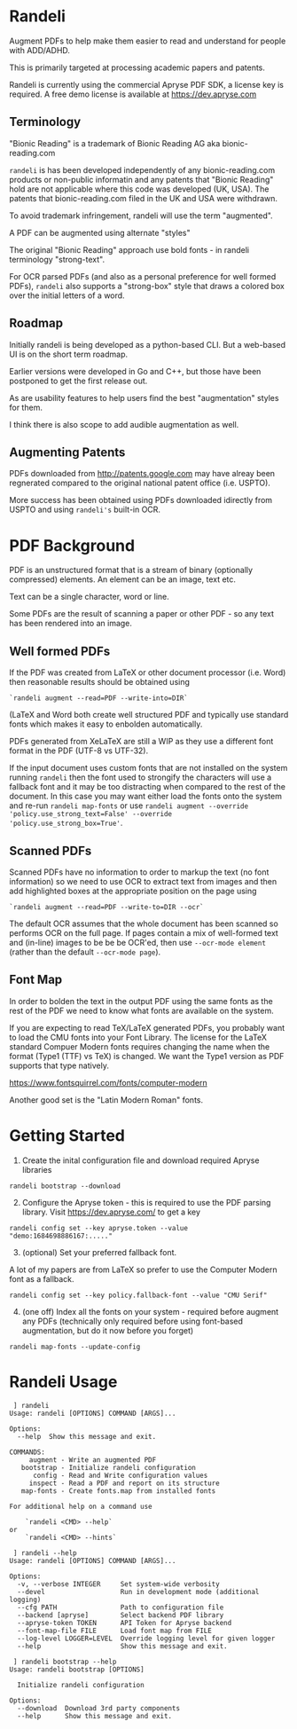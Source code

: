 Randeli
=======

Augment PDFs to help make them easier to read and understand for
people with ADD/ADHD.

This is primarily targeted at processing academic papers and patents.

Randeli is currently using the commercial Apryse PDF SDK, a license
key is required. A free demo license is available at https://dev.apryse.com


Terminology
-----------

"Bionic Reading" is a trademark of Bionic Reading AG aka bionic-reading.com

`randeli` is has been developed independently of any bionic-reading.com
products or non-public informatin and any patents that "Bionic
Reading" hold are not applicable where this code was developed (UK,
USA). The patents that bionic-reading.com filed in the UK and USA
were withdrawn.

To avoid trademark infringement, randeli will use the term "augmented".


A PDF can be augmented using alternate "styles"

The original "Bionic Reading" approach use bold fonts - in randeli
terminology "strong-text".

For OCR parsed PDFs (and also as a personal preference for well formed
PDFs), `randeli` also supports a "strong-box" style that draws a
colored box over the initial letters of a word.


Roadmap
-------

Initially randeli is being developed as a python-based CLI. But a
web-based UI is on the short term roadmap.

Earlier versions were developed in Go and C++, but those have been
postponed to get the first release out.

As are usability features to help users find the best "augmentation" styles for them.

I think there is also scope to add audible augmentation as well.




Augmenting Patents
------------------

PDFs downloaded from http://patents.google.com may have alreay been
regnerated compared to the original national patent office (i.e.
USPTO).

More success has been obtained using PDFs downloaded idirectly from USPTO
and using `randeli's` built-in OCR.


PDF Background
==============

PDF is an unstructured format that is a stream of binary (optionally
compressed) elements. An element can be an image, text etc.

Text can be a single character, word or line.

Some PDFs are the result of scanning a paper or other PDF - so any
text has been rendered into an image.

Well formed PDFs
----------------

If the PDF was created from LaTeX or other document processor (i.e.
Word) then reasonable results should be obtained using

    `randeli augment --read=PDF --write-into=DIR`

(LaTeX and Word both create well structured PDF and typically use
standard fonts which makes it easy to enbolden automatically.

PDFs generated from XeLaTeX are still a WIP as they use a different
font format in the PDF (UTF-8 vs UTF-32).

If the input document uses custom fonts that are not installed on
the system running `randeli` then the font used to strongify the
characters will use a fallback font and it may be too distracting
when compared to the rest of the document. In this case you may
want either load the fonts onto the system and re-run `randeli map-fonts`
or use `randeli augment --override 'policy.use_strong_text=False'
--override 'policy.use_strong_box=True'`.

Scanned PDFs
------------

Scanned PDFs have no information to order to markup the text (no
font information) so we need to use OCR to extract text from images
and then add highlighted boxes at the appropriate position on the
page using

    `randeli augment --read=PDF --write-to=DIR --ocr`

The default OCR assumes that the whole document has been scanned
so performs OCR on the full page. If pages contain a mix of well-formed
text and (in-line) images to be be be OCR'ed, then use `--ocr-mode
element` (rather than the default `--ocr-mode page`).

Font Map
--------

In order to bolden the text in the output PDF using the same fonts
as the rest of the PDF we need to know what fonts are available on
the system. 

If you are expecting to read TeX/LaTeX generated PDFs, you probably
want to load the CMU fonts into your Font Library. The license for
the LaTeX standard Compuer Modern fonts requires changing the name
when the format (Type1 (TTF) vs TeX) is changed. We want the
Type1 version as PDF supports that type natively.

https://www.fontsquirrel.com/fonts/computer-modern

Another good set is the "Latin Modern Roman" fonts.


Getting Started
===============


1) Create the inital configuration file and download required Apryse libraries

```
randeli bootstrap --download
```

2) Configure the Apryse token - this is required to use the PDF
parsing library. Visit https://dev.apryse.com/ to get a key

```
randeli config set --key apryse.token --value "demo:1684698886167:....."
```

3) (optional) Set your preferred fallback font.

A lot of my papers are from LaTeX so prefer to use the Computer Modern font as a fallback.

```
randeli config set --key policy.fallback-font --value "CMU Serif"
```

4) (one off) Index all the fonts on your system - required before augment any PDFs (technically only required before using font-based augmentation,  but do it now before you forget)

``` 
randeli map-fonts --update-config
```


Randeli Usage
=============


```
 ] randeli
Usage: randeli [OPTIONS] COMMAND [ARGS]...

Options:
  --help  Show this message and exit.

COMMANDS:
     augment - Write an augmented PDF
   bootstrap - Initialize randeli configuration
      config - Read and Write configuration values
     inspect - Read a PDF and report on its structure
   map-fonts - Create fonts.map from installed fonts

For additional help on a command use

    `randeli <CMD> --help`
or
    `randeli <CMD> --hints`
```


```
 ] randeli --help
Usage: randeli [OPTIONS] COMMAND [ARGS]...

Options:
  -v, --verbose INTEGER     Set system-wide verbosity
  --devel                   Run in development mode (additional logging)
  --cfg PATH                Path to configuration file
  --backend [apryse]        Select backend PDF library
  --apryse-token TOKEN      API Token for Apryse backend
  --font-map-file FILE      Load font map from FILE
  --log-level LOGGER=LEVEL  Override logging level for given logger
  --help                    Show this message and exit.
```


```
 ] randeli bootstrap --help
Usage: randeli bootstrap [OPTIONS]

  Initialize randeli configuration

Options:
  --download  Download 3rd party components
  --help      Show this message and exit.
```


